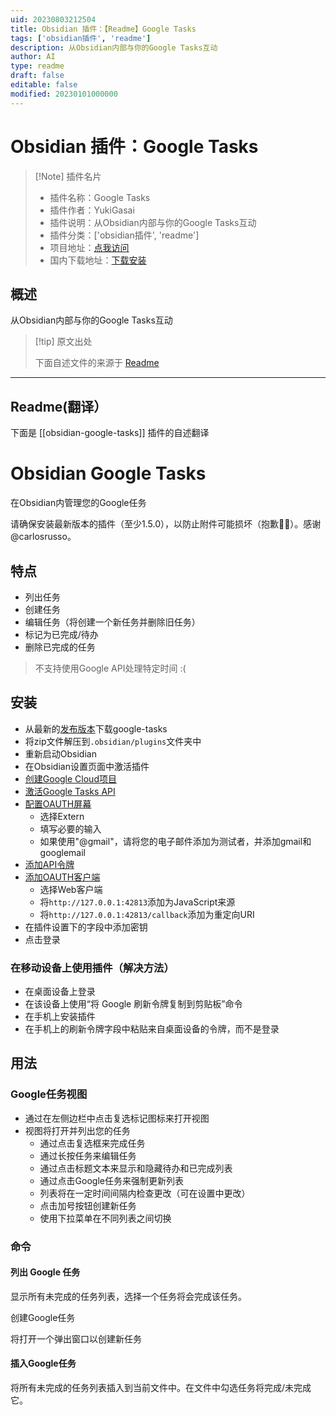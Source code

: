 ```yaml
---
uid: 20230803212504
title: Obsidian 插件：【Readme】Google Tasks
tags: ['obsidian插件', 'readme']
description: 从Obsidian内部与你的Google Tasks互动
author: AI
type: readme
draft: false
editable: false
modified: 20230101000000
---
```


# Obsidian 插件：Google Tasks

> [!Note] 插件名片
> - 插件名称：Google Tasks
> - 插件作者：YukiGasai
> - 插件说明：从Obsidian内部与你的Google Tasks互动
> - 插件分类：['obsidian插件', 'readme']
> - 项目地址：[点我访问](https://github.com/YukiGasai/obsidian-google-tasks)
> - 国内下载地址：[下载安装](https://pkmer.cn/products/plugin/pluginMarket/?obsidian-google-tasks)

## 概述

从Obsidian内部与你的Google Tasks互动



> [!tip] 原文出处
> 
>下面自述文件的来源于 [Readme](https://ghproxy.net/https://raw.githubusercontent.com/YukiGasai/obsidian-google-tasks/master/README.md)
> 

---

## Readme(翻译）

下面是 [[obsidian-google-tasks]] 插件的自述翻译



# Obsidian Google Tasks

在Obsidian内管理您的Google任务

请确保安装最新版本的插件（至少1.5.0），以防止附件可能损坏（抱歉🙇‍♂️）。感谢@carlosrusso。

## 特点

- 列出任务
- 创建任务
- 编辑任务（将创建一个新任务并删除旧任务）
- 标记为已完成/待办
- 删除已完成的任务

> 不支持使用Google API处理特定时间 :(

## 安装

- 从最新的[发布版本](https://github.com/YukiGasai/obsidian-google-tasks/releases/)下载google-tasks
- 将zip文件解压到`.obsidian/plugins`文件夹中
- 重新启动Obsidian
- 在Obsidian设置页面中激活插件
- [创建Google Cloud项目](https://console.cloud.google.com/projectcreate?)
- [激活Google Tasks API](https://console.cloud.google.com/marketplace/product/google/tasks.googleapis.com?q=search&referrer=search&project=iron-core-327018)
- [配置OAUTH屏幕](https://console.cloud.google.com/apis/credentials/consent?)
    - 选择Extern
    - 填写必要的输入
    - 如果使用"@gmail"，请将您的电子邮件添加为测试者，并添加gmail和googlemail
- [添加API令牌](https://console.cloud.google.com/apis/credentials)
- [添加OAUTH客户端](https://console.cloud.google.com/apis/credentials/oauthclient)
    - 选择Web客户端
    - 将`http://127.0.0.1:42813`添加为JavaScript来源
    - 将`http://127.0.0.1:42813/callback`添加为重定向URI
- 在插件设置下的字段中添加密钥
- 点击登录

### 在移动设备上使用插件（解决方法）

- 在桌面设备上登录
- 在该设备上使用“将 Google 刷新令牌复制到剪贴板”命令
- 在手机上安装插件
- 在手机上的刷新令牌字段中粘贴来自桌面设备的令牌，而不是登录

## 用法

### Google任务视图

- 通过在左侧边栏中点击复选标记图标来打开视图
- 视图将打开并列出您的任务
   - 通过点击复选框来完成任务
   - 通过长按任务来编辑任务
   - 通过点击标题文本来显示和隐藏待办和已完成列表
   - 通过点击Google任务来强制更新列表
   - 列表将在一定时间间隔内检查更改（可在设置中更改）
   - 点击加号按钮创建新任务
   - 使用下拉菜单在不同列表之间切换

### 命令

#### 列出 Google 任务

显示所有未完成的任务列表，选择一个任务将会完成该任务。

创建Google任务

将打开一个弹出窗口以创建新任务

#### 插入Google任务

将所有未完成的任务列表插入到当前文件中。在文件中勾选任务将完成/未完成它。



